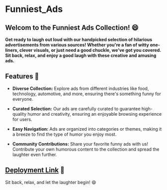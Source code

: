 # Funniest_Ads

## Welcom to the Funniest Ads Collection! 😄

**Get ready to laugh out loud with our handpicked selection of hilarious advertisements from various sources! Whether you're a fan of witty one-liners, clever visuals, or just need a good chuckle, we've got you covered. Sit back, relax, and enjoy a good laugh with these creative and amusing ads.**

## Features 🌟

- **Diverse Collection:** Explore ads from different industries like food, technology, automotive, and more, ensuring there's something funny for everyone.

- **Curated Selection:** Our ads are carefully curated to guarantee high-quality humor and creativity, ensuring an enjoyable browsing experience for users.

- **Easy Navigation:** Ads are organized into categories or themes, making it a breeze to find the type of humor you enjoy most.

- **Community Contributions:** Share your favorite funny ads with us! Contribute your own humorous content to the collection and spread the laughter even further.

## [Deployment Link](https://s51-funniest-ads.onrender.com) 🚀

Sit back, relax, and let the laughter begin! 😄


